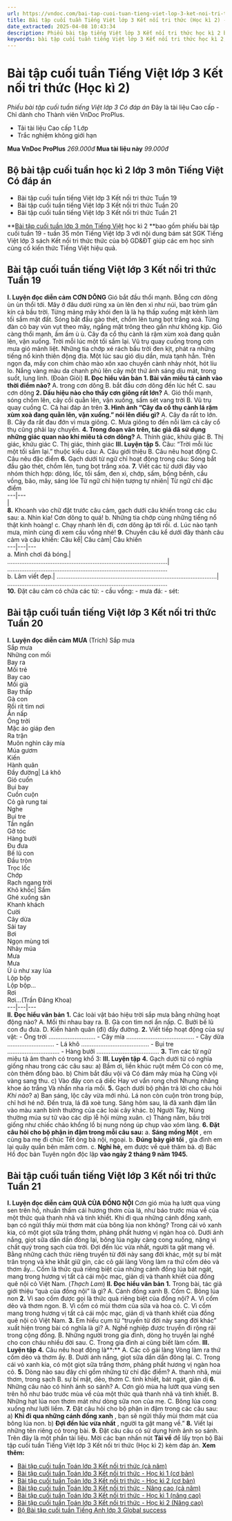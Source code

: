 ```yaml
---
url: https://vndoc.com/bai-tap-cuoi-tuan-tieng-viet-lop-3-ket-noi-tri-thuc-hoc-ki-2-336932
title: Bài tập cuối tuần Tiếng Việt lớp 3 Kết nối tri thức (Học kì 2) - Phiếu bài tập cuối tuần tiếng Việt lớp 3 Có đáp án - VnDoc.com
date_extracted: 2025-04-08 10:43:34
description: Phiếu bài tập tiếng Việt lớp 3 Kết nối tri thức học kì 2 bao gồm 17 phiếu bài tập cuối tuần 19 - tuần 35 giúp các em chuẩn bị bài tập hiệu quả.
keywords: bài tập cuối tuần tiếng Việt lớp 3 Kết nối tri thức học kì 2,bộ bài tập cuối tuần tiếng Việt lớp 3 Kết nối tri thức học kì 2,bài tập cuối tuần tiếng Việt 3 Kết nối tri thức học kì 2,bộ bài tập cuối tuần tiếng Việt 3 Kết nối tri thức học kì 2,Bài tập cuối tuần Tiếng Việt lớp 3,Bài tập cuối tuần Tiếng Việt 3,Bài tập cuối tuần Tiếng Việt lớp 3 sách Kết nối tri thức,Phiếu bài tập cuối tuần lớp 3 môn Tiếng Việt sách Kết nối tri thức,Phiếu bài tập Tiếng Việt lớp 3 Kết nối tri thức
---
```


# Bài tập cuối tuần Tiếng Việt lớp 3 Kết nối tri thức \(Học kì 2\)
_Phiếu bài tập cuối tuần tiếng Việt lớp 3 Có đáp án_
Đây là tài liệu Cao cấp - Chỉ dành cho Thành viên VnDoc ProPlus.
  * Tải tài liệu Cao cấp 1 Lớp
  * Trắc nghiệm không giới hạn

**Mua VnDoc ProPlus** _269.000đ_ **Mua tài liệu này** _99.000đ_
## Bộ bài tập cuối tuần học kì 2 lớp 3 môn Tiếng Việt Có đáp án
  * Bài tập cuối tuần tiếng Việt lớp 3 Kết nối tri thức Tuần 19
  * Bài tập cuối tuần tiếng Việt lớp 3 Kết nối tri thức Tuần 20
  * Bài tập cuối tuần tiếng Việt lớp 3 Kết nối tri thức Tuần 21

**[Bài tập cuối tuần lớp 3 môn Tiếng Việt](<https://vndoc.com/de-kiem-tra-cuoi-tuan-tieng-viet3>) học kì 2 **bao gồm phiếu bài tập cuối tuần 19 - tuần 35 môn Tiếng Việt lớp 3 với nội dung bám sát SGK Tiếng Việt lớp 3 sách Kết nối tri thức thức của bộ GD&ĐT giúp các em học sinh củng cố kiến thức Tiếng Việt hiệu quả.
## **Bài tập cuối tuần tiếng Việt lớp 3 Kết nối tri thức Tuần 19**
**I. Luyện đọc diễn cảm**
**CƠN DÔNG**
Gió bắt đầu thổi mạnh. Bỗng cơn dông ùn ùn thổi tới. Mây ở đâu dưới rừng xa ùn lên đen xì như núi, bao trùm gần kín cả bầu trời. Từng mảng mây khói đen là là hạ thấp xuống mặt kênh làm tối sầm mặt đất. Sóng bắt đầu gào thét, chồm lên tung bọt trắng xoá. Từng đàn cò bay vùn vụt theo mây, ngẩng mặt trông theo gần như không kịp.
Gió càng thổi mạnh, ầm ầm ù ù. Cây đa cổ thụ cành lá rậm xùm xoà đang quằn lên, vặn xuống. Trời mỗi lúc một tối sầm lại. Vũ trụ quay cuồng trong cơn mưa gió mãnh liệt. Những tia chớp xé rách bầu trời đen kịt, phát ra những tiếng nổ kinh thiên động địa.
Một lúc sau gió dịu dần, mưa tạnh hẳn. Trên ngọn đa, mấy con chim chào mào xôn xao chuyền cành nhảy nhót, hót líu lo. Nắng vàng màu da chanh phủ lên cây một thứ ánh sáng dịu mát, trong suốt, lung linh.
\(Đoàn Giỏi\)
**II. Đọc hiểu văn bản**
**1\. Bài văn miêu tả cảnh vào thời điểm nào?**
A. trong cơn dông
B. bắt đầu cơn dông đến lúc hết
C. sau cơn dông
**2\. Dấu hiệu nào cho thấy cơn giông rất lớn?**
A. Gió thổi mạnh, sóng chồm lên, cây cối quằn lên, vặn xuống, sấm sét vang trời
B. Vũ trụ quay cuồng
C. Cả hai đáp án trên
**3\. Hình ảnh “Cây đa cổ thụ cành lá rậm xùm xoà đang quằn lên, vặn xuống.” nói lên điều gì?**
A. Cây đa rất to lớn.
B. Cây đa rất đau đớn vì mưa giông.
C. Mưa giông to đến nỗi làm cả cây cổ thụ cũng phải lay chuyển.
**4\. Trong đoạn văn trên, tác giả đã sử dụng những giác quan nào khi miêu tả cơn dông?**
A. Thính giác, khứu giác
B. Thị giác, khứu giác
C. Thị giác, thính giác
**III. Luyện tập**
**5.** Câu: “Trời mỗi lúc một tối sầm lại.” thuộc kiểu câu:
A. Câu giới thiệu
B. Câu nêu hoạt động
C. Câu nêu đặc điểm
**6.** Gạch dưới từ ngữ chỉ hoạt động trong câu:
Sóng bắt đầu gào thét, chồm lên, tung bọt trắng xóa.
**7.** Viết các từ dưới đây vào nhóm thích hợp:
dông, lốc, tối sầm, đen xì, chớp, sấm, bồng bềnh, cầu vồng, bão, mây, sáng lóe
Từ ngữ chỉ hiện tượng tự nhiên| Từ ngữ chỉ đặc điểm  
---|---  
|   
**8.** Khoanh vào chữ đặt trước câu cảm, gạch dưới câu khiến trong các câu sau:
a. Nhìn kìa\! Cơn dông to quá\!
b. Những tia chớp cùng những tiếng nổ thật kinh hoàng\!
c. Chạy nhanh lên đi, cơn dông ập tới rồi.
d. Lúc nào tạnh mưa, mình cùng đi xem cầu vồng nhé\!
**9.** Chuyển câu kể dưới đây thành câu cảm và câu khiến:
Câu kể| Câu cảm| Câu khiến  
---|---|---  
a. Minh chơi đá bóng.| ……………………………………….……………………………………….| ……………………………………….……………………………………….  
b. Lâm viết đẹp.| ……………………………………….……………………………………….| ……………………………………….……………………………………….  
**10.** Đặt câu cảm có chứa các từ:
\- cầu vồng:
\- mưa đá:
\- sét:
## **Bài tập cuối tuần tiếng Việt lớp 3 Kết nối tri thức Tuần 20**
**I. Luyện đọc diễn cảm**
**MƯA**
\(Trích\)
Sắp mưa  
Sắp mưa  
Những con mối  
Bay ra  
Mối trẻ  
Bay cao  
Mối già  
Bay thấp  
Gà con  
Rối rít tìm nơi  
Ẩn nấp  
Ông trời  
Mặc áo giáp đen  
Ra trận  
Muôn nghìn cây mía  
Múa gươm  
Kiến  
Hành quân  
Đầy đường| Lá khô  
Gió cuốn  
Bụi bay  
Cuồn cuộn  
Cỏ gà rung tai  
Nghe  
Bụi tre  
Tần ngần  
Gỡ tóc  
Hàng bưởi  
Đu đưa  
Bế lũ con  
Đầu tròn  
Trọc lốc  
Chớp  
Rạch ngang trời  
Khô khốc| Sấm  
Ghé xuống sân  
Khanh khách  
Cười  
Cây dừa  
Sải tay  
Bơi  
Ngọn mùng tơi  
Nhảy múa  
Mưa  
Mưa  
Ù ù như xay lúa  
Lộp bộp  
Lộp bộp…  
Rơi  
Rơi…\(Trần Đăng Khoa\)  
---|---|---  
**II. Đọc hiểu văn bản**
**1.** Các loài vật báo hiệu trời sắp mưa bằng những hoạt động nào?
A. Mối thi nhau bay ra.
B. Gà con tìm nơi ẩn nấp.
C. Bưởi bế lũ con đu đưa.
D. Kiến hành quân \(đi\) đầy đường.
**2.** Viết tiếp hoạt động của sự vật:
\- Ông trời ………………………
\- Cây mía …………………………………
\- Cây dừa ………………………
\- Lá khô …………………………………
\- Bụi tre ………………………...
\- Hàng bưởi ………………………………
**3.** Tìm các từ ngữ miêu tả âm thanh có trong khổ 3:
**III. Luyện tập**
**4.** Gạch dưới từ có nghĩa giống nhau trong các câu sau:
a\) Bầm ơi, liền khúc ruột mềm
Có con có mẹ, còn thêm đồng bào.
b\) Chim bắt đầu vội vã
Có đám mây mùa hạ
Cũng vội vàng sang thu.
c\) Vào đây con cá diếc
Hay vơ vẩn rong chơi
Nhung nhăng khoe áo trắng
Và nhẩn nha rỉa mồi.
**5.** Gạch dưới bộ phận trả lời cho câu hỏi _Khi nào_?
a\) Ban sáng, lộc cây vừa mới nhú. Lá non còn cuộn tròn trong búp, chỉ hơi hé nở. Đến trưa, lá đã xoè tung. Sáng hôm sau, lá đã xanh đậm lẫn vào màu xanh bình thường của các loài cây khác.
b\) Người Tày, Nùng thường múa sư tử vào các dịp lễ hội mừng xuân.
c\) Tháng năm, bầu trời giống như chiếc chảo khổng lồ bị nung nóng úp chụp vào xóm làng.
**6\. Đặt câu hỏi cho bộ phận in đậm trong mỗi câu sau:**
a. **Sáng mồng Một** , em cùng ba mẹ đi chúc Tết ông bà nội, ngoại.
b. **Đúng bảy giờ tối** , gia đình em lại quây quần bên mâm cơm.
c. **Nghỉ hè,** em được về quê thăm bà.
d\) Bác Hồ đọc bản Tuyên ngôn độc lập **vào ngày 2 tháng 9 năm 1945.**
## **Bài tập cuối tuần tiếng Việt lớp 3 Kết nối tri thức Tuần 21**
**I. Luyện đọc diễn cảm**
**QUÀ CỦA ĐỒNG NỘI**
Cơn gió mùa hạ lướt qua vùng sen trên hồ, nhuần thấm cái hương thơm của lá, như báo trước mùa về của một thức quà thanh nhã và tinh khiết.
Khi đi qua những cánh đồng xanh, bạn có ngửi thấy mùi thơm mát của bông lúa non không? Trong cái vỏ xanh kia, có một giọt sữa trắng thơm, phảng phất hương vị ngàn hoa cỏ. Dưới ánh nắng, giọt sữa dần dần đông lại, bông lúa ngày càng cong xuống, nặng vì chất quý trong sạch của trời.
Đợi đến lúc vừa nhất, người ta gặt mang về. Bằng những cách thức riêng truyền từ đời này sang đời khác, một sự bí mật trân trọng và khe khắt giữ gìn, các cô gái làng Vòng làm ra thứ cốm dẻo và thơm ấy…
Cốm là thức quà riêng biệt của những cánh đồng lúa bát ngát, mang trong hương vị tất cả cái mộc mạc, giản dị và thanh khiết của đồng quê nội cỏ Việt Nam.
\(_Thạch Lam_\)
**II. Đọc hiểu văn bản**
**1.** Trong bài, tác giả giới thiệu “quà của đồng nội” là gì?
A. Cánh đồng xanh
B. Cốm
C. Bông lúa non
**2.** Vì sao cốm được gọi là thức quà riêng biệt của đồng nội?
A. Vì cốm dẻo và thơm ngon.
B. Vì cốm có mùi thơm của sữa và hoa cỏ.
C. Vì cốm mang trong hương vị tất cả cái mộc mạc, giản dị và thanh khiết của đồng quê nội cỏ Việt Nam.
**3.** Em hiểu cụm từ “truyền từ đời này sang đời khác” xuất hiện trong bài có nghĩa là gì?
A. Nghề nghiệp được truyền đi rộng rãi trong cộng đồng.
B. Những người trong gia đình, dòng họ truyền lại nghề cho con cháu nhiều đời sau.
C. Trong gia đình ai cũng biết làm cốm.
**III. Luyện tập**
**4.** Câu nêu hoạt động là**:**
A. Các cô gái làng Vòng làm ra thứ cốm dẻo và thơm ấy.
B. Dưới ánh nắng, giọt sữa dần dần đông lại.
C. Trong cái vỏ xanh kia, có một giọt sữa trắng thơm, phảng phất hương vị ngàn hoa cỏ.
**5.** Dòng nào sau đây chỉ gồm những từ chỉ đặc điểm?
A. thanh nhã, mùi thơm, trong sạch
B. sự bí mật, dẻo, thơm
C. tinh khiết, bát ngát, giản dị
**6.** Những câu nào có hình ảnh so sánh?
A. Cơn gió mùa hạ lướt qua vùng sen trên hồ như báo trước mùa về của một thức quà thanh nhã và tinh khiết.
B. Những hạt lúa non thơm mát như dòng sữa non của mẹ.
C. Bông lúa cong xuống như lưỡi liềm.
**7.** Đặt câu hỏi cho bộ phận in đậm trong các câu sau:
a\) **Khi đi qua những cánh đồng xanh** , bạn sẽ ngửi thấy mùi thơm mát của bông lúa non.
b\) **Đợi đến lúc vừa nhất** , người ta gặt mang về.”
**8.** Viết lại những tên riêng có trong bài.
**9.** Đặt câu câu có sử dụng hình ảnh so sánh.
Trên đây là một phần tài liệu.
Mời các bạn nhấn nút **Tải về** để lấy trọn bộ Bài tập cuối tuần Tiếng Việt lớp 3 Kết nối tri thức \(Học kì 2\) kèm đáp án.
**Xem thêm:**
  * [Bài tập cuối tuần Toán lớp 3 Kết nối tri thức \(cả năm\)](<https://vndoc.com/bo-phieu-bai-tap-cuoi-tuan-toan-lop-3-ket-noi-tri-thuc-326212>)
  * [Bài tập cuối tuần Toán lớp 3 Kết nối tri thức - Học kì 1 \(cơ bản\)](<https://vndoc.com/bai-tap-cuoi-tuan-toan-lop-3-ket-noi-tri-thuc-hoc-ki-1-co-ban-326199>)
  * [Bài tập cuối tuần Toán lớp 3 Kết nối tri thức - Học kì 2 \(cơ bản\)](<https://vndoc.com/phieu-bai-tap-cuoi-tuan-toan-3-hoc-ki-2-189183>)
  * [Bài tập cuối tuần Toán lớp 3 Kết nối tri thức - Nâng cao \(cả năm\)](<https://vndoc.com/bo-phieu-bai-tap-cuoi-tuan-toan-lop-3-ket-noi-tri-thuc-nang-cao-ca-nam-336163>)
  * [Bài tập cuối tuần Toán lớp 3 Kết nối tri thức - Học kì 1 \(nâng cao\)](<https://vndoc.com/bai-tap-cuoi-tuan-toan-lop-3-ket-noi-tri-thuc-hoc-ki-1-nang-cao-336160>)
  * [Bài tập cuối tuần Toán lớp 3 Kết nối tri thức - Học kì 2 \(Nâng cao\)](<https://vndoc.com/bai-tap-cuoi-tuan-toan-lop-3-ket-noi-tri-thuc-hoc-ki-2-nang-cao-315334>)
  * [Bộ Bài tập cuối tuần Tiếng Anh lớp 3 Global success](<https://vndoc.com/bai-tap-cuoi-tuan-tieng-anh-lop-3-global-success>)

